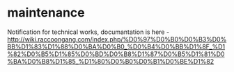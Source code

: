 # maintenance

Notification for technical works, documantation is here - http://wiki.raccoongang.com/index.php/%D0%97%D0%B0%D0%B3%D0%BB%D1%83%D1%88%D0%BA%D0%B0_%D0%B4%D0%BB%D1%8F_%D1%82%D0%B5%D1%85%D0%BD%D0%B8%D1%87%D0%B5%D1%81%D0%BA%D0%B8%D1%85_%D1%80%D0%B0%D0%B1%D0%BE%D1%82

